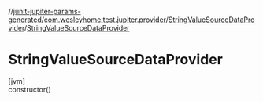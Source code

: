 //[junit-jupiter-params-generated](../../../index.md)/[com.wesleyhome.test.jupiter.provider](../index.md)/[StringValueSourceDataProvider](index.md)/[StringValueSourceDataProvider](-string-value-source-data-provider.md)

# StringValueSourceDataProvider

[jvm]\
constructor()
